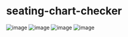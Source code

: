 # seating-chart-checker
![image](https://github.com/yali30814936/seating-chart-checker/assets/73873427/e36bb1f7-0641-4d3c-8ca2-096423406d54)
![image](https://github.com/yali30814936/seating-chart-checker/assets/73873427/8cf14b49-4908-4a02-86ea-5d22f74b5b5f)
![image](https://github.com/yali30814936/seating-chart-checker/assets/73873427/af6df1d6-efc8-4044-b3fa-67247ed8d399)
![image](https://github.com/yali30814936/seating-chart-checker/assets/73873427/aa5ac273-43f2-412b-8b1d-b93dc3c16fe7)
